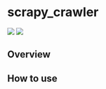 # scrapy_crawler

<img src="https://img.shields.io/badge/Python-3.8-blue"></img>
<img src="https://img.shields.io/badge/Scrapy-2.5.0-blue"></img>
  
## Overview

## How to use
